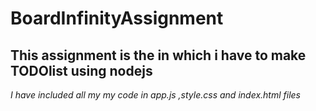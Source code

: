  # BoardInfinityAssignment
 
 ## This assignment is the in which i have to make TODOlist using nodejs



_I have included all my my code in app.js ,style.css and index.html files_
